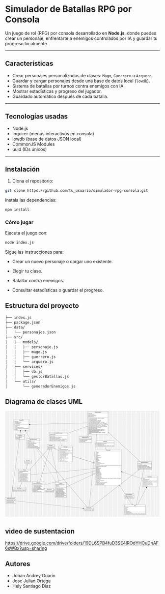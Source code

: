 #  Simulador de Batallas RPG por Consola

Un juego de rol (RPG) por consola desarrollado en **Node.js**, donde puedes crear un personaje, enfrentarte a enemigos controlados por IA y guardar tu progreso localmente.

---

## Características

- Crear personajes personalizados de clases: `Mago`, `Guerrero` o `Arquero`.
- Guardar y cargar personajes desde una base de datos local (`lowdb`).
- Sistema de batallas por turnos contra enemigos con IA.
- Mostrar estadísticas y progreso del jugador.
- Guardado automático después de cada batalla.

---

## Tecnologías usadas

- Node.js
- Inquirer (menús interactivos en consola)
- lowdb (base de datos JSON local)
- CommonJS Modules
- uuid (IDs únicos)

---

## Instalación

1. Clona el repositorio:
```bash
git clone https://github.com/tu_usuario/simulador-rpg-consola.git
```

Instala las dependencias:

```bash
npm install
```
### Cómo jugar

Ejecuta el juego con:

```bash
node index.js
```
Sigue las instrucciones para:

- Crear un nuevo personaje o cargar uno existente.

- Elegir tu clase.

- Batallar contra enemigos.

- Consultar estadísticas o guardar el progreso.

## Estructura del proyecto
``` pgsql
├── index.js
├── package.json
├── data/
│   └── personajes.json
├── src/
│   ├── models/
│   │   ├── personaje.js
│   │   ├── mago.js
│   │   ├── guerrero.js
│   │   └── arquero.js
│   ├── services/
│   │   ├── db.js
│   │   └── gestorBatallas.js
│   └── utils/
│       └── generadorEnemigos.js
```

## Diagrama de clases UML
![Diagrama](Main.png)

## video de sustentacion

https://drive.google.com/drive/folders/19DL6SPB4fuD3SE4lROdYHOuDhAF6sWBx?usp=sharing

## Autores
 - Johan Andrey Guarin
 - Jose Julian Ortega
 - Hely Santiago Diaz